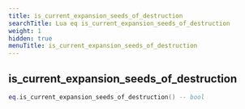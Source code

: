 ```yaml
---
title: is_current_expansion_seeds_of_destruction
searchTitle: Lua eq is_current_expansion_seeds_of_destruction
weight: 1
hidden: true
menuTitle: is_current_expansion_seeds_of_destruction
---
```

## is_current_expansion_seeds_of_destruction
```lua
eq.is_current_expansion_seeds_of_destruction() -- bool
```